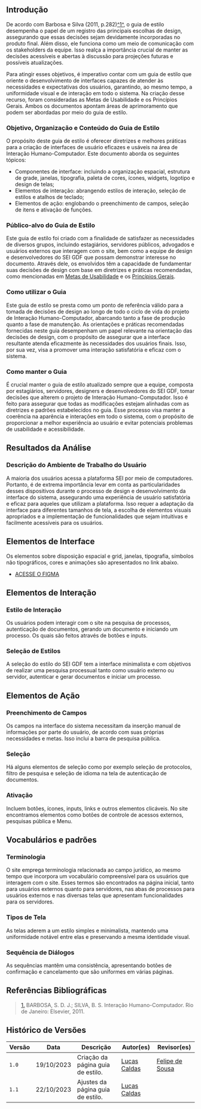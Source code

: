 ## Introdução

De acordo com Barbosa e Silva (2011, p.282)<a id="anchor_1" href="#REF1">^1^</a>, o guia de estilo desempenha o papel de um registro das principais escolhas de design, assegurando que essas decisões sejam devidamente incorporadas no produto final. Além disso, ele funciona como um meio de comunicação com os stakeholders da equipe. Isso realça a importância crucial de manter as decisões acessíveis e abertas à discussão para projeções futuras e possíveis atualizações.

Para atingir esses objetivos, é imperativo contar com um guia de estilo que oriente o desenvolvimento de interfaces capazes de atender às necessidades e expectativas dos usuários, garantindo, ao mesmo tempo, a uniformidade visual e de interação em todo o sistema. Na criação desse recurso, foram consideradas as Metas de Usabilidade e os Princípios Gerais. Ambos os documentos apontam áreas de aprimoramento que podem ser abordadas por meio do guia de estilo.

### Objetivo, Organização e Conteúdo do Guia de Estilo

O propósito deste guia de estilo é oferecer diretrizes e melhores práticas para a criação de interfaces de usuário eficazes e usáveis na área de Interação Humano-Computador. Este documento aborda os seguintes tópicos:

- Componentes de interface: incluindo a organização espacial, estrutura de grade, janelas, tipografia, paleta de cores, ícones, widgets, logotipo e design de telas;
- Elementos de interação: abrangendo estilos de interação, seleção de estilos e atalhos de teclado;
- Elementos de ação: englobando o preenchimento de campos, seleção de itens e ativação de funções.

### Público-alvo do Guia de Estilo

Este guia de estilo foi criado com a finalidade de satisfazer as necessidades de diversos grupos, incluindo estagiários, servidores públicos, advogados e usuários externos que interagem com o site, bem como a equipe de design e desenvolvedores do SEI GDF que possam demonstrar interesse no documento. Através dele, os envolvidos têm a capacidade de fundamentar suas decisões de design com base em diretrizes e práticas recomendadas, como mencionadas em [Metas de Usabilidade](analise-de-requisitos/metas-de-usabilidade) e os [Princípios Gerais](analise-de-requisitos/principios-gerais.md).

### Como utilizar o Guia

Este guia de estilo se presta como um ponto de referência válido para a tomada de decisões de design ao longo de todo o ciclo de vida do projeto de Interação Humano-Computador, abarcando tanto a fase de produção quanto a fase de manutenção. As orientações e práticas recomendadas fornecidas neste guia desempenham um papel relevante na orientação das decisões de design, com o propósito de assegurar que a interface resultante atenda eficazmente às necessidades dos usuários finais. Isso, por sua vez, visa a promover uma interação satisfatória e eficaz com o sistema.

### Como manter o Guia

É crucial manter o guia de estilo atualizado sempre que a equipe, composta por estagiários, servidores, designers e desenvolvedores do SEI GDF, tomar decisões que alterem o projeto de Interação Humano-Computador. Isso é feito para assegurar que todas as modificações estejam alinhadas com as diretrizes e padrões estabelecidos no guia. Esse processo visa manter a coerência na aparência e interações em todo o sistema, com o propósito de proporcionar a melhor experiência ao usuário e evitar potenciais problemas de usabilidade e acessibilidade.

## Resultados da Análise

### Descrição do Ambiente de Trabalho do Usuário

A maioria dos usuários acessa a plataforma SEI por meio de computadores. Portanto, é de extrema importância levar em conta as particularidades desses dispositivos durante o processo de design e desenvolvimento da interface do sistema, assegurando uma experiência de usuário satisfatória e eficaz para aqueles que utilizam a plataforma. Isso requer a adaptação da interface para diferentes tamanhos de tela, a escolha de elementos visuais apropriados e a implementação de funcionalidades que sejam intuitivas e facilmente acessíveis para os usuários.

## Elementos de Interface

Os elementos sobre disposição espacial e grid, janelas, tipografia, símbolos não tipográficos, cores e animações são apresentados no link abaixo.

 - [ACESSE O FIGMA](https://www.figma.com/file/obtciqfCgFJWTQLxIRIOsP/SEi-GDF?type=design&node-id=0%3A1&mode=design&t=mgdYf1KSQFGnCwAr-1)

## Elementos de Interação

### Estilo de Interação

Os usuários podem interagir com o site na pesquisa de processos, autenticação de documentos, gerando um documento e iniciando um processo. Os quais são feitos através de botões e inputs.

### Seleção de Estilos

A seleção do estilo do SEI GDF tem a interface minimalista e com objetivos de realizar uma pesquisa processual tanto como usuário externo ou servidor, autenticar e gerar documentos e iniciar um processo.

## Elementos de Ação

### Preenchimento de Campos

Os campos na interface do sistema necessitam da inserção manual de informações por parte do usuário, de acordo com suas próprias necessidades e metas. Isso inclui a barra de pesquisa pública.

### Seleção

Há alguns elementos de seleção como por exemplo seleção de protocolos, filtro de pesquisa e seleção de idioma na tela de autenticação de documentos.

### Ativação

Incluem botões, ícones, inputs, links e outros elementos clicáveis. No site encontramos elementos como botões de controle de acessos externos, pesquisas pública e Menu.

## Vocabulários e padrões

### Terminologia

O site emprega terminologia relacionada ao campo jurídico, ao mesmo tempo que incorpora um vocabulário compreensível para os usuários que interagem com o site. Esses termos são encontrados na página inicial, tanto para usuários externos quanto para servidores, nas abas de processos para usuários externos e nas diversas telas que apresentam funcionalidades para os servidores.

### Tipos de Tela

As telas aderem a um estilo simples e minimalista, mantendo uma uniformidade notável entre elas e preservando a mesma identidade visual.

### Sequência de Diálogos

As sequências mantêm uma consistência, apresentando botões de confirmação e cancelamento que são uniformes em várias páginas.


## Referências Bibliográficas

> <a id="REF1" href="#anchor_1">1.</a> BARBOSA, S. D. J.; SILVA, B. S. Interação Humano-Computador. Rio de Janeiro: Elsevier, 2011.

## Histórico de Versões

| Versão  | Data       | Descrição                                                                                       | Autor(es)                                                                                   | Revisor(es)                                                                                         |
| ------- | ---------- | ----------------------------------------------------------------------------------------------- | ------------------------------------------------------------------------------------------- | --------------------------------------------------------------------------------------------------- |
| `1.0`   | 19/10/2023 | Criação da página guia de estilo.                                                               | [Lucas Caldas](https://github.com/lucascaldasb)                                              |          [Felipe de Sousa](https://github.com/fsousac)                                                    |
| `1.1`   | 22/10/2023 | Ajustes da página guia de estilo.                                                               | [Lucas Caldas](https://github.com/lucascaldasb)                                              |                                                              |